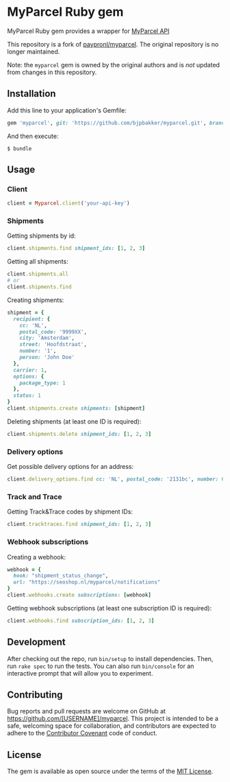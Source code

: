 # MyParcel Ruby gem

MyParcel Ruby gem provides a wrapper for [MyParcel API](https://myparcelnl.github.io/api/)

This repository is a fork of
[paypronl/myparcel](https://github.com/paypronl/myparcel). The original
repository is no longer maintained.

Note: the `myparcel` gem is owned by the original authors and is *not* updated
from changes in this repository.

## Installation

Add this line to your application's Gemfile:

```ruby
gem 'myparcel', git: 'https://github.com/bjpbakker/myparcel.git', branch: 'next'
```

And then execute:

    $ bundle

## Usage

### Client

```ruby
client = Myparcel.client('your-api-key')
```

### Shipments

Getting shipments by id:

```ruby
client.shipments.find shipment_ids: [1, 2, 3]
```

Getting all shipments:

```ruby
client.shipments.all
# or
client.shipments.find
```

Creating shipments:

```ruby
shipment = {
  recipient: {
    cc: 'NL',
    postal_code: '9999XX',
    city: 'Amsterdam',
    street: 'Hoofdstraat',
    number: '1',
    person: 'John Doe'
  },
  carrier: 1,
  options: {
    package_type: 1
  },
  status: 1
}
client.shipments.create shipments: [shipment]
```

Deleting shipments (at least one ID is required):

```ruby
client.shipments.delete shipment_ids: [1, 2, 3]
```

### Delivery options

Get possible delivery options for an address:

```ruby
client.delivery_options.find cc: 'NL', postal_code: '2131bc', number: 679, carrier: 'postnl'
```

### Track and Trace

Getting Track&Trace codes by shipment IDs:

```ruby
client.tracktraces.find shipment_ids: [1, 2, 3]
```

### Webhook subscriptions

Creating a webhook:

```ruby
webhook = {
  hook: "shipment_status_change",
  url: "https://seoshop.nl/myparcel/notifications"
}
client.webhooks.create subscriptions: [webhook]
```

Getting webhook subscriptions (at least one subscription ID is required):

```ruby
client.webhooks.find subscription_ids: [1, 2, 3]
```

## Development

After checking out the repo, run `bin/setup` to install dependencies. Then, run `rake spec` to run the tests. You can also run `bin/console` for an interactive prompt that will allow you to experiment.

## Contributing

Bug reports and pull requests are welcome on GitHub at https://github.com/[USERNAME]/myparcel. This project is intended to be a safe, welcoming space for collaboration, and contributors are expected to adhere to the [Contributor Covenant](http://contributor-covenant.org) code of conduct.


## License

The gem is available as open source under the terms of the [MIT License](http://opensource.org/licenses/MIT).
